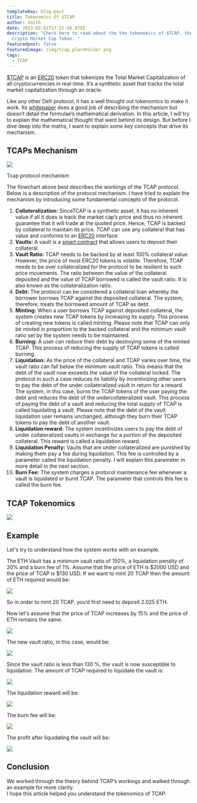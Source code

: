 ```yaml
---
templateKey: blog-post
title: Tokenomics Of $TCAP
author: Voith
date: 2023-02-01T17:22:56.878Z
description: "Check here to read about the the tokenomics of $TCAP, the Total
  Crypto Market Cap Token. "
featuredpost: false
featuredimage: /img/tcap_placeholder.png
tags:
  - TCAP
---
```

[$TCAP](https://cryptex.finance/) is an [ERC20](https://ethereum.org/en/developers/docs/standards/tokens/erc-20/) token that tokenizes the Total Market Capitalization of all cryptocurrencies in real-time. It’s a synthetic asset that tracks the total market capitalization through an oracle.

Like any other Defi protocol, it has a well thought out tokenomics to make it work. Its [whitepaper](https://cryptex.finance/White_Paper.pdf) does a good job of describing the mechanism but doesn’t detail the formulae’s mathematical derivation. In this article, I will try to explain the mathematical thought that went behind its design. But before I dive deep into the maths, I want to explain some key concepts that drive its mechanism.

## TCAPs Mechanism

![](https://miro.medium.com/max/700/1*Bg_fugzM8cBDFyoeaLgq4g.png)

Tcap protocol mechanism

The flowchart above best describes the workings of the TCAP protocol. Below is a description of the protocol mechanism. I have tried to explain the mechanism by introducing some fundamental concepts of the protocol.

1. **Collateralization:** SinceTCAP is a synthetic asset, it has no inherent value if all it does is track the market cap’s price and thus no inherent guarantee that it will trade at the quoted price. Hence, TCAP is backed by collateral to maintain its price. TCAP can use any collateral that has value and conforms to an [ERC20](https://ethereum.org/en/developers/docs/standards/tokens/erc-20/) interface
2. **Vaults:** A vault is a [smart contract](https://ethereum.org/en/developers/docs/smart-contracts/) that allows users to deposit their collateral.
3. **Vault Ratio:** TCAP needs to be backed by at least 100% collateral value. However, the price of most ERC20 tokens is volatile. Therefore, TCAP needs to be over collateralized for the protocol to be resilient to such price movements. The ratio between the value of the collateral deposited and the value of TCAP borrowed is called the vault ratio. It is also known as the collateralization ratio.
4. **Debt:** The protocol can be considered a collateral loan whereby the borrower borrows TCAP against the deposited collateral. The system, therefore, treats the borrowed amount of TCAP as debt.
5. **Minting:** When a user borrows TCAP against deposited collateral, the system creates new TCAP tokens by increasing its supply. This process of creating new tokens is called minting. Please note that TCAP can only be minted in proportion to the backed collateral and the minimum vault ratio set by the system needs to be maintained.
6. **Burning:** A user can reduce their debt by destroying some of the minted TCAP. This process of reducing the supply of TCAP tokens is called burning.
7. **Liquidation:** As the price of the collateral and TCAP varies over time, the vault ratio can fall below the minimum vault ratio. This means that the debt of the vault now exceeds the value of the collateral locked. The protocol in such a case reduces its liability by incentivizing other users to pay the debt of the under collateralized vault in return for a reward. The system, in this case, burns the TCAP tokens of the user paying the debt and reduces the debt of the undercollateralized vault. This process of paying the debt of a vault and reducing the total supply of TCAP is called liquidating a vault. Please note that the debt of the vault liquidation user remains unchanged, although they burn their TCAP tokens to pay the debt of another vault.
8. **Liquidation reward:** The system incentivizes users to pay the debt of under collateralized vaults in exchange for a portion of the deposited collateral. This reward is called a liquidation reward.
9. **Liquidation Penalty:** Vaults that are under collateralized are punished by making them pay a fee during liquidation. This fee is controlled by a parameter called the liquidation penalty. I will explain this parameter in more detail in the next section.
10. **Burn Fee:** The system charges a protocol maintenance fee whenever a vault is liquidated or burnt TCAP. The parameter that controls this fee is called the burn fee.

## TCAP Tokenomics

![](https://miro.medium.com/max/700/1*n-ggncw20Z6pg-z7JQFv1A.png)

## **Example**

Let's try to understand how the system works with an example.

The ETH Vault has a minimum vault ratio of 150%, a liquidation penalty of 20% and a burn fee of 1%. Assume that the price of ETH is $2000 USD and the price of TCAP is $130 USD. If we want to mint 20 TCAP then the amount of ETH required would be:

![](https://miro.medium.com/max/700/1*bD0fZ8aGZOqbxZnXvjVI-A.png)

So in order to mint 20 TCAP, you’d first need to deposit 2.025 ETH.

Now let's assume that the price of TCAP increases by 15% and the price of ETH remains the same.

![](https://miro.medium.com/max/700/1*uT5zdcqjKTjz6HJOA6tpbA.png)

The new vault ratio, in this case, would be:

![](https://miro.medium.com/max/700/1*8VLtEv6j4XydvBHR12pXPg.png)

Since the vault ratio is less than 130 %, the vault is now susceptible to liquidation. The amount of TCAP required to liquidate the vault is:

![](https://miro.medium.com/max/700/1*lghd2y4uD3nFCuNVujUumA.png)

The liquidation reward will be:

![](https://miro.medium.com/max/700/1*FbV1e5ynutJGRz9Z5MC6qA.png)

The burn fee will be:

![](https://miro.medium.com/max/700/1*wTSpB1XDBB6T0uNFqr-kRA.png)

The profit after liquidating the vault will be:

![](https://miro.medium.com/max/700/1*rXUVYyXUvqH0NR5klbOMzg.png)

## **Conclusion**

We worked through the theory behind TCAP’s workings and walked through an example for more clarity.\
I hope this article helped you understand the tokenomics of TCAP.